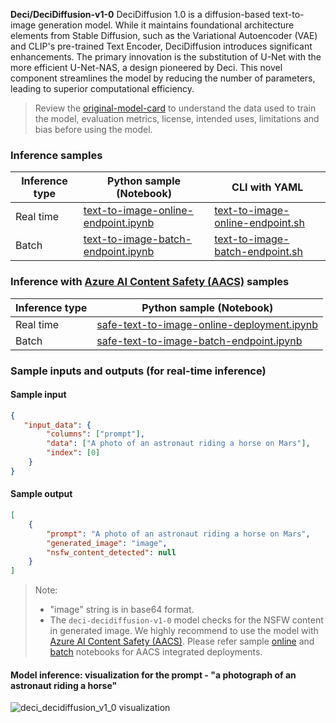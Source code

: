 __Deci/DeciDiffusion-v1-0__ DeciDiffusion 1.0 is a diffusion-based text-to-image generation model. While it maintains foundational architecture elements from Stable Diffusion, such as the Variational Autoencoder (VAE) and CLIP's pre-trained Text Encoder, DeciDiffusion introduces significant enhancements. The primary innovation is the substitution of U-Net with the more efficient U-Net-NAS, a design pioneered by Deci. This novel component streamlines the model by reducing the number of parameters, leading to superior computational efficiency.



> Review the <a href="https://huggingface.co/Deci/DeciDiffusion-v1-0" target="_blank">original-model-card</a> to understand the data used to train the model, evaluation metrics, license, intended uses, limitations and bias before using the model.

### Inference samples

Inference type|Python sample (Notebook)|CLI with YAML
|--|--|--|
Real time|<a href="https://aka.ms/azureml-infer-sdk-text-to-image" target="_blank">text-to-image-online-endpoint.ipynb</a>|<a href="https://aka.ms/azureml-infer-cli-text-to-image" target="_blank">text-to-image-online-endpoint.sh</a>
Batch |<a href="https://aka.ms/azureml-infer-batch-sdk-text-to-image" target="_blank">text-to-image-batch-endpoint.ipynb</a>|<a href="https://aka.ms/azureml-infer-batch-cli-text-to-image" target="_blank">text-to-image-batch-endpoint.sh</a>

<h3> Inference with <a href="https://learn.microsoft.com/en-us/azure/ai-services/content-safety/studio-quickstart", target="_blank">Azure AI Content Safety (AACS)</a> samples </h3>

Inference type|Python sample (Notebook)
|--|--|
Real time|<a href="https://aka.ms/azureml-infer-sdk-safe-text-to-image" target="_blank">safe-text-to-image-online-deployment.ipynb</a>
Batch |<a href="https://aka.ms/azureml-infer-batch-sdk-safe-text-to-image" target="_blank">safe-text-to-image-batch-endpoint.ipynb</a>

### Sample inputs and outputs (for real-time inference)

#### Sample input

```json
{
   "input_data": {
        "columns": ["prompt"],
        "data": ["A photo of an astronaut riding a horse on Mars"],
        "index": [0]
    }
}
```

#### Sample output

```json
[
    {
        "prompt": "A photo of an astronaut riding a horse on Mars",
        "generated_image": "image",
        "nsfw_content_detected": null
    }
]
```

> Note:
>
> - "image" string is in base64 format.
> - The `deci-decidiffusion-v1-0` model checks for the NSFW content in generated image. We highly recommend to use the model with <a href="https://learn.microsoft.com/en-us/azure/ai-services/content-safety/studio-quickstart" target="_blank">Azure AI Content Safety (AACS)</a>. Please refer sample <a href="https://aka.ms/azureml-infer-sdk-safe-text-to-image" target="_blank">online</a>  and <a href="https://aka.ms/azureml-infer-batch-sdk-safe-text-to-image" target="_blank">batch</a> notebooks for AACS integrated deployments.

#### Model inference: visualization for the prompt - "a photograph of an astronaut riding a horse"

<img src='https://automlcesdkdataresources.blob.core.windows.net/finetuning-image-models/images/Model_Result_Visualizations(Do_not_delete)/output_deci_decidiffusion_v1_0.png' alt='deci_decidiffusion_v1_0 visualization'>